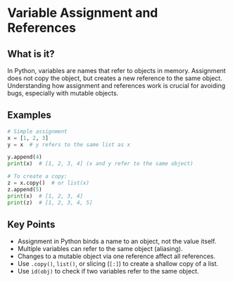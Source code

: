 # Variable Assignment and References

## What is it?

In Python, variables are names that refer to objects in memory. Assignment does not copy the object, but creates a new reference to the same object. Understanding how assignment and references work is crucial for avoiding bugs, especially with mutable objects.

## Examples

```python
# Simple assignment
x = [1, 2, 3]
y = x  # y refers to the same list as x

y.append(4)
print(x)  # [1, 2, 3, 4] (x and y refer to the same object)

# To create a copy:
z = x.copy()  # or list(x)
z.append(5)
print(x)  # [1, 2, 3, 4]
print(z)  # [1, 2, 3, 4, 5]
```

## Key Points

- Assignment in Python binds a name to an object, not the value itself.
- Multiple variables can refer to the same object (aliasing).
- Changes to a mutable object via one reference affect all references.
- Use `.copy()`, `list()`, or slicing (`[:]`) to create a shallow copy of a list.
- Use `id(obj)` to check if two variables refer to the same object.
